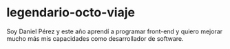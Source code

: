 # legendario-octo-viaje

Soy Daniel Pérez y este año aprendí a programar front-end y quiero mejorar mucho más mis capacidades como desarrollador de software.
